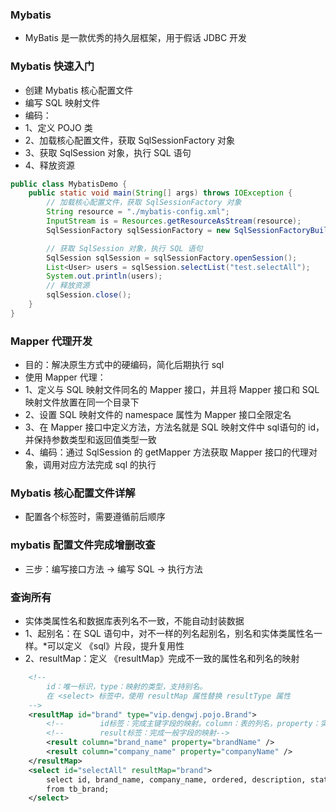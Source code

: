 ### Mybatis
* MyBatis 是一款优秀的持久层框架，用于假话 JDBC 开发

### Mybatis 快速入门
* 创建 Mybatis 核心配置文件
* 编写 SQL 映射文件
* 编码：
* 1、定义 POJO 类
* 2、加载核心配置文件，获取 SqlSessionFactory 对象
* 3、获取 SqlSession 对象，执行 SQL 语句
* 4、释放资源
```java
public class MybatisDemo {
    public static void main(String[] args) throws IOException {
        // 加载核心配置文件，获取 SqlSessionFactory 对象
        String resource = "./mybatis-config.xml";
        InputStream is = Resources.getResourceAsStream(resource);
        SqlSessionFactory sqlSessionFactory = new SqlSessionFactoryBuilder().build(is);

        // 获取 SqlSession 对象，执行 SQL 语句
        SqlSession sqlSession = sqlSessionFactory.openSession();
        List<User> users = sqlSession.selectList("test.selectAll");
        System.out.println(users);
        // 释放资源
        sqlSession.close();
    }
}
```

### Mapper 代理开发
* 目的：解决原生方式中的硬编码，简化后期执行 sql
* 使用 Mapper 代理：
* 1、定义与 SQL 映射文件同名的 Mapper 接口，并且将 Mapper 接口和 SQL 映射文件放置在同一个目录下
* 2、设置 SQL 映射文件的 namespace 属性为 Mapper 接口全限定名
* 3、在 Mapper 接口中定义方法，方法名就是 SQL 映射文件中 sql语句的 id，并保持参数类型和返回值类型一致
* 4、编码：通过 SqlSession 的 getMapper 方法获取 Mapper 接口的代理对象，调用对应方法完成 sql 的执行

### Mybatis 核心配置文件详解
* 配置各个标签时，需要遵循前后顺序

### mybatis 配置文件完成增删改查
* 三步：编写接口方法 -> 编写 SQL -> 执行方法

### 查询所有
* 实体类属性名和数据库表列名不一致，不能自动封装数据
* 1、起别名：在 SQL 语句中，对不一样的列名起别名，别名和实体类属性名一样。*可以定义 《sql》片段，提升复用性
* 2、resultMap：定义 《resultMap》完成不一致的属性名和列名的映射
```xml
    <!--
        id：唯一标识，type：映射的类型，支持别名。
        在 <select> 标签中，使用 resultMap 属性替换 resultType 属性
    -->
    <resultMap id="brand" type="vip.dengwj.pojo.Brand">
        <!--        id标签：完成主键字段的映射。column：表的列名，property：实体类的属性名-->
        <!--        result标签：完成一般字段的映射-->
        <result column="brand_name" property="brandName" />
        <result column="company_name" property="companyName" />
    </resultMap>
    <select id="selectAll" resultMap="brand">
        select id, brand_name, company_name, ordered, description, status
        from tb_brand;
    </select>
```